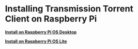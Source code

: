 # Installing Transmission Torrent Client on Raspberry Pi


**[Install on Raspberry Pi OS Desktop](https://github.com/piwesajopo/webtools-kb/blob/main/transmission/Client-Desktop.md)**

**[Install on Raspberry Pi OS Lite](https://github.com/piwesajopo/webtools-kb/blob/main/transmission/Client-Lite.md)**

